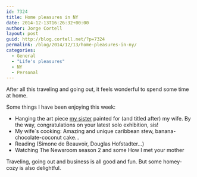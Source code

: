 ```yaml
---
id: 7324
title: Home pleasures in NY
date: 2014-12-13T16:26:32+00:00
author: Jorge Cortell
layout: post
guid: http://blog.cortell.net/?p=7324
permalink: /blog/2014/12/13/home-pleasures-in-ny/
categories:
  - General
  - "Life's pleasures"
  - NY
  - Personal
---
```

After all this traveling and going out, it feels wonderful to spend some time at home.

Some things I have been enjoying this week:

  * Hanging the art piece <a title="http://mery.cortell.net/" href="http://mery.cortell.net/" target="_blank">my sister</a> painted for (and titled after) my wife. By the way, congratulations on your latest solo exhibition, sis!
  * My wife`s cooking: Amazing and unique caribbean stew, banana-chocolate-coconut cake...
  * Reading (Simone de Beauvoir, Douglas Hofstadter...)
  * Watching The Newsroom season 2 and some How I met your mother

Traveling, going out and business is all good and fun. But some homey-cozy is also delightful.
